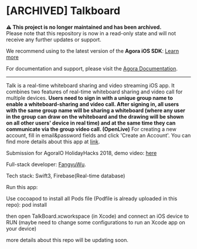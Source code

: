 # [ARCHIVED] Talkboard

**⚠️ This project is no longer maintained and has been archived.**  
Please note that this repository is now in a read-only state and will not receive any further updates or support.

We recommend using to the latest version of the **Agora iOS SDK**: [Learn more](https://www.agora.io/en/products/video-call/) 

For documentation and support, please visit the [Agora Documentation](https://docs.agora.io/en/).

--- 

Talk is a real-time whiteboard sharing and video streaming iOS app.
It combines two features of real-time whiteboard sharing and video call for multiple devices.
**Users need to sign in with a unique group name to enable a whiteboard-sharing and video call. After signing in, all users with the same group name will be sharing a whiteboard (where any user in the group can draw on the whiteboard and the drawing will be shown on all other users' device in real time) and at the same time they can communicate via the group video call. (OpenLive)**  For creating a new account, fill in email&password fields and click 'Create an Account'. You can find more details about this app at [link](https://youtu.be/vlbphQe_DUk).

Submission for AgoraIO HolidayHacks 2018, demo video: [here](https://www.youtube.com/watch?v=vlbphQe_DUk&feature=youtu.be)

Full-stack developer:
[FangyuWu](https://github.com/WuFangyu).

Tech stack: Swift3, Firebase(Real-time database)

Run this app:

Use cocoapod to install all Pods file (Podfile is already uploaded in this repo): pod install

then open TalkBoard.xcworkspace (in Xcode) and connect an iOS device to RUN 
(maybe need to change some configurations to run an Xcode app on your device)


more details about this repo will be updating soon.
